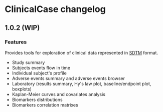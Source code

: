 # ClinicalCase changelog

## 1.0.2 (WIP)

### Features

Provides tools for exploration of clinical data represented in [SDTM](https://www.cdisc.org/standards/foundational/sdtm) format.

* Study summary
* Subjects events flow in time
* Individual subject's profile
* Adverse events summary and adverse events browser
* Laboratory (results summary, Hy's law plot, baseline/endpoint plot, boxplots)
* Kaplan-Meier curves and covariates analysis
* Biomarkers distributions
* Biomarkers correlation matrixes
